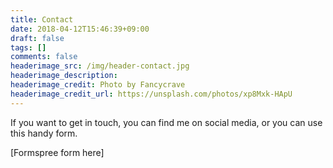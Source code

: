 ```yaml
---
title: Contact
date: 2018-04-12T15:46:39+09:00
draft: false
tags: []
comments: false
headerimage_src: /img/header-contact.jpg
headerimage_description:
headerimage_credit: Photo by Fancycrave
headerimage_credit_url: https://unsplash.com/photos/xp8Mxk-HApU
---
```


If you want to get in touch, you can find me on social media, or you can use this handy form.
<!--more-->

[Formspree form here]
